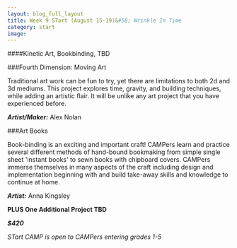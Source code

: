 ```yaml
---
layout: blog_full_layout
title: Week 9 STart (August 15-19)&#58; Wrinkle In Time
category: start
image: 
---
```


####Kinetic Art, Bookbinding, TBD


###Fourth Dimension: Moving Art

Traditional art work can be fun to try, yet there are limitations to both 2d and 3d mediums. This project explores time, gravity, and building techniques, while adding an artistic flair. It will be unlike any art project that you have experienced before.

**_Artist/Maker:_** Alex Nolan


###Art Books

Book-binding is an exciting and important craft! CAMPers learn and practice several different methods of hand-bound bookmaking from simple single sheet 'instant books' to sewn books with chipboard covers. CAMPers immerse themselves in many aspects of the craft including design and implementation beginning with and build take-away skills and knowledge to continue at home.  

**_Artist:_** Anna Kingsley


**PLUS One Additional Project TBD**

**_$420_**

*STart CAMP is open to CAMPers entering grades 1-5*
